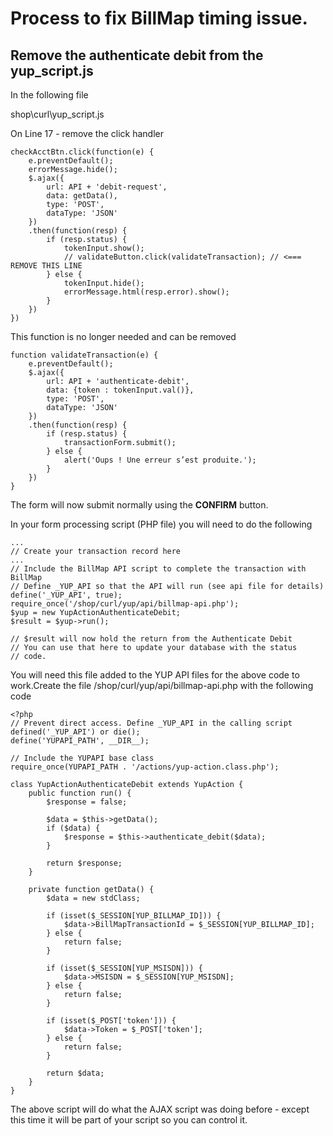 # Process to fix BillMap timing issue.

## Remove the authenticate debit from the yup_script.js

In the following file

shop\curl\yup_script.js

On Line 17 - remove the click handler

    checkAcctBtn.click(function(e) {
        e.preventDefault();
        errorMessage.hide();
        $.ajax({
            url: API + 'debit-request',
            data: getData(),
            type: 'POST',
            dataType: 'JSON'
        })
        .then(function(resp) {
            if (resp.status) {
                tokenInput.show();
                // validateButton.click(validateTransaction); // <=== REMOVE THIS LINE
            } else {
				tokenInput.hide();
                errorMessage.html(resp.error).show();
            }
        })
    })

This function is no longer needed and can be removed

    function validateTransaction(e) {
        e.preventDefault();
        $.ajax({
            url: API + 'authenticate-debit',
            data: {token : tokenInput.val()},
            type: 'POST',
            dataType: 'JSON'
        })
        .then(function(resp) {
            if (resp.status) {
                transactionForm.submit();
            } else {
                alert('Oups ! Une erreur s’est produite.');
            }
        })
    }

The form will now submit normally using the **CONFIRM** button.

In your form processing script (PHP file) you will need to do the following

    ...
    // Create your transaction record here
    ...
    // Include the BillMap API script to complete the transaction with BillMap
    // Define _YUP_API so that the API will run (see api file for details)
    define('_YUP_API', true);
    require_once('/shop/curl/yup/api/billmap-api.php');
    $yup = new YupActionAuthenticateDebit;
    $result = $yup->run();

    // $result will now hold the return from the Authenticate Debit
    // You can use that here to update your database with the status
    // code.


You will need this file added to the YUP API files for the above code to work.Create the file /shop/curl/yup/api/billmap-api.php with the following code

    <?php
    // Prevent direct access. Define _YUP_API in the calling script
    defined('_YUP_API') or die();
    define('YUPAPI_PATH', __DIR__);

    // Include the YUPAPI base class
    require_once(YUPAPI_PATH . '/actions/yup-action.class.php');

    class YupActionAuthenticateDebit extends YupAction {
        public function run() {
            $response = false;

            $data = $this->getData();
            if ($data) {
                $response = $this->authenticate_debit($data);
            }

            return $response;
        }

        private function getData() {
            $data = new stdClass;

            if (isset($_SESSION[YUP_BILLMAP_ID])) {
                $data->BillMapTransactionId = $_SESSION[YUP_BILLMAP_ID];
            } else {
                return false;
            }

            if (isset($_SESSION[YUP_MSISDN])) {
                $data->MSISDN = $_SESSION[YUP_MSISDN];
            } else {
                return false;
            }

            if (isset($_POST['token'])) {
                $data->Token = $_POST['token'];
            } else {
                return false;
            }

            return $data;
        }
    }


The above script will do what the AJAX script was doing before - except this time it will be part of your script so you can control it.



